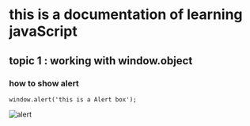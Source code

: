 # this is a documentation of learning javaScript
## topic 1 : working with window.object
### how to show alert

```
window.alert('this is a Alert box');
```
![alert](https://user-images.githubusercontent.com/95132263/143727766-de7c424b-44bf-42f5-863e-9e071cad597a.png)
